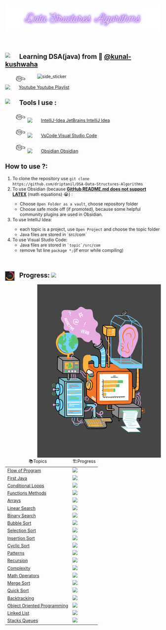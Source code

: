 
<h2><img src="readme/back.png"></h2><br>
		<h2><img src="https://media.giphy.com/media/iY8CRBdQXODJSCERIr/giphy.gif" width="30" align="left">⠀Learning DSA(java) from 🧢 <a href="https://github.com/kunal-kushwaha">@kunal-kushwaha</a></h2>
		<img align="right" width=400 alt="side_sticker" src="https://i.pinimg.com/originals/ef/16/e4/ef16e4e68b0d3cb81e6bb8a8c3258d7e.gif">
			<p style="text-indent: 2em;">
				<img src="readme/bullet.gif" width="40">
				<a href="https://www.youtube.com/playlist?list=PL9gnSGHSqcnr_DxHsP7AW9ftq0AtAyYqJ"><img src="https://upload.wikimedia.org/wikipedia/commons/thumb/0/09/YouTube_full-color_icon_%282017%29.svg/2560px-YouTube_full-color_icon_%282017%29.svg.png" alt="Youtube" width="35"/>  Youtube Playlist </a>
			</p>
			<h2><img src="https://c.tenor.com/ePTe6kEJ1oEAAAAM/hammer.gif" width="30" align="left">⠀Tools  I use :</h2>
			<p style="text-indent: 2em;">
				<img src="readme/bullet.gif" width="40">
				<a href="https://www.jetbrains.com/idea/"><img src="https://upload.wikimedia.org/wikipedia/commons/thumb/9/9c/IntelliJ_IDEA_Icon.svg/1024px-IntelliJ_IDEA_Icon.svg.png" alt="IntelliJ-Idea" width="35"/>   JetBrains IntelliJ Idea</a>
			</p>
			<p style="text-indent: 2em;">
				<img src="readme/bullet.gif" width="40">
				<a href="https://code.visualstudio.com/"><img src="https://upload.wikimedia.org/wikipedia/commons/thumb/9/9a/Visual_Studio_Code_1.35_icon.svg/2048px-Visual_Studio_Code_1.35_icon.svg.png" alt="VsCode" width="35"/>   Visual Studio Code</a>
			</p>
			<p style="text-indent: 2em;">
				<img src="readme/bullet.gif" width="40">
				<a href="https://obsidian.md/"><img src="https://i.imgur.com/Wa6wkgS.png" alt="Obsidian" width="35"/> Obsidian</a>
			</p>
			<h2>How to use ?:</h2>
			<ol>
				<li>To clone the repository use <code>git clone https://github.com/driptanil/DSA-Data-Structures-Algorithms</code></li>
				<li>To use Obsidian (because <u><b>GitHub README.md does not support LATEX</b></u> (math equations) 😭) :</li>
				<ul>
					<li>Choose <code>Open Folder as a vault</code>, choose repository folder</li>
					<li>Choose safe mode off (if promoted), because some helpful community plugins are used in Obsidian.</li>
				</ul>
				<li>To use IntelliJ Idea:</li>
				<ul>
					<li>each topic is a project, use <code>Open Project</code> and choose the topic folder</li>
					<li>Java files are stored in `src/com`</li>
				</ul>
				<li>To use Visual Studio Code:
				<ul>
					<li> Java files are stored in <code>`topic`/src/com</code></li>
					<li>remove 1st line <code>package *;</code>(if error while compiling)</li>
				</ul>
			</ol>
<br>
<h2><img align="left" src="readme/progress.gif" width="30">⠀Progress: <img src="https://progress-bar.dev/78?title=37/46"></h2>
<img align="right" width=400px alt="side_sticker" src="readme/machine.gif">
			<table>
				<thead align="center">
					<tr border: none;>
						<td>📚Topics</td>
						<td>🏗️Progress</td>
					</tr>
				</thead>
				<tbody>
					<tr>
						<td><a href="https://github.com/driptanil/DSA-Data-Structures-Algorithms/tree/main/Java/01-flow-of-program">Flow of Program</a></td>
						<td><img src="https://progress-bar.dev/100?title=✅⠀"> </td>
					</tr>
					<tr>
						<td><a href="https://github.com/driptanil/Data-Structures-Algorithms/tree/main/Java/02-first-java">First Java</a></td>
						<td><img src="https://progress-bar.dev/100?title=✅⠀"> </td>
					</tr>
					<tr>
						<td><a href="https://github.com/driptanil/Data-Structures-Algorithms/tree/main/Java/03-conditionals-loops">Conditional Loops</a></td>
						<td><img src="https://progress-bar.dev/100?title=✅⠀"> </td>
					</tr>
					<tr>
						<td><a href="https://github.com/driptanil/Data-Structures-Algorithms/tree/main/Java/04-functions-methods"> Functions Methods</a></td>
						<td><img src="https://progress-bar.dev/100?title=✅⠀"> </td>
					</tr>
					<tr>
						<td><a href="https://github.com/driptanil/Data-Structures-Algorithms/tree/main/Java/05-arrays">Arrays</a></td>
						<td><img src="https://progress-bar.dev/100?title=✅⠀"> </td>
					</tr>
					<tr>
						<td><a href="https://github.com/driptanil/Data-Structures-Algorithms/tree/main/Java/06-linear-search">Linear Search</a></td>
						<td><img src="https://progress-bar.dev/100?title=✅⠀"> </td>
					</tr>
					<tr>
						<td><a href="https://github.com/driptanil/Data-Structures-Algorithms/tree/main/Java/07-binary-search">Binary Search</a></td>
						<td><img src="https://progress-bar.dev/100?title=✅⠀"> </td>
					</tr>
					<tr>
						<td><a href="https://github.com/driptanil/Data-Structures-Algorithms/tree/main/Java/08-bubble-sort">Bubble Sort</a></td>
						<td><img src="https://progress-bar.dev/100?title=✅⠀"> </td>
					</tr>
					<tr>
						<td><a href="https://github.com/driptanil/Data-Structures-Algorithms/tree/main/Java/09-selection-sort">Selection Sort</a></td>
						<td><img src="https://progress-bar.dev/100?title=✅⠀"> </td>
					</tr>
					<tr>
						<td><a href="https://github.com/driptanil/Data-Structures-Algorithms/tree/main/Java/10-insertion-sort">Insertion Sort</a></td>
						<td><img src="https://progress-bar.dev/100?title=✅⠀"> </td>
					</tr>
					<tr>
						<td><a href="https://github.com/driptanil/Data-Structures-Algorithms/tree/main/Java/11-cycle-sort">Cyclic Sort</a></td>
						<td><img src="https://progress-bar.dev/100?title=✅⠀"> </td>
					</tr>
					<tr>
						<td><a href="https://github.com/driptanil/Data-Structures-Algorithms/tree/main/Java/12-patterns">Patterns</a></td>
						<td><img src="https://progress-bar.dev/100?title=✅⠀"> </td>
					</tr>
					<tr>
						<td><a href="https://github.com/driptanil/Data-Structures-Algorithms/tree/main/Java/13-recursion">Recursion</a></td>
						<td><img src="https://progress-bar.dev/100?title=✅⠀"> </td>
					</tr>
					<tr>
						<td><a href="https://github.com/driptanil/Data-Structures-Algorithms/tree/main/Java/14-complexity">Complexity</a></td>
						<td><img src="https://progress-bar.dev/100?title=✅⠀"> </td>
					</tr>
					<tr>
						<td><a href="https://github.com/driptanil/Data-Structures-Algorithms/tree/main/Java/15-math-for-dsa">Math Operators</a></td>
						<td><img src="https://progress-bar.dev/100?title=✅⠀"> </td>
					</tr>
					<tr>
						<td><a href="https://github.com/driptanil/Data-Structures-Algorithms/tree/main/Java/16-merge-sort">Merge Sort</a></td>
						<td><img src="https://progress-bar.dev/100?title=✅⠀"> </td>
					</tr>
					<tr>
						<td><a href="https://github.com/driptanil/Data-Structures-Algorithms/tree/main/Java/17-quick-sort">Quick Sort</a></td>
						<td><img src="https://progress-bar.dev/100?title=✅⠀"> </td>
					</tr>
					<tr>
						<td><a href="https://github.com/driptanil/Data-Structures-Algorithms/tree/main/Java/18-backtracking">Backtracking</a></td>
						<td><img src="https://progress-bar.dev/100?title=✅⠀"> </td>
					</tr>
					<tr>
						<td><a href="https://github.com/driptanil/DSA-Data-Structures-Algorithms/tree/main/Java/19-oop">Object Oriented Programming</a></td>
						<td><img src="https://progress-bar.dev/100?title=✅⠀"> </td>
					</tr>
					<tr>
						<td><a href="https://github.com/driptanil/DSA-Data-Structures-Algorithms/tree/main/Java/20-linked-list">Linked List</a></td>
						<td><img src="https://progress-bar.dev/100?title=✅⠀"> </td>
					</tr>
					<tr>
						<td><a href="https://github.com/driptanil/DSA-Data-Structures-Algorithms/tree/main/Java/21-stacks-queues">Stacks Queues</a></td>
						<td><img src="https://progress-bar.dev/0?title=🔴⠀"> </td>
					</tr>
				</tbody>
			</table>
